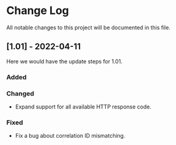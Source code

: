 # Change Log

All notable changes to this project will be documented in this file.

## [1.01] - 2022-04-11

Here we would have the update steps for 1.01.

### Added

### Changed

- Expand support for all available HTTP response code.

### Fixed

- Fix a bug about correlation ID mismatching.
